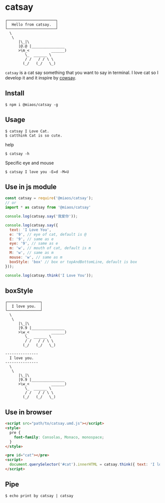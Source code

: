 # catsay

```
┌──────────────────────┐
│  Hello from catsay.  │
└──────────────────────┘
  \
   \
      |\_|\                
      |@.@ |_______________
      >\m_<          ______)
         \_  ______ \     
         / /   / / \ \   
        (_/   (_/   \_)   
```

`catsay` is a cat say something that you want to say in terminal. I love cat so I develop it and it inspire by [cowsay](https://github.com/piuccio/cowsay).

## Install
```
$ npm i @miaos/catsay -g
```

## Usage
```
$ catsay I Love Cat.
$ catthink Cat is so cute.
```

help
```
$ catsay -h
```

Specific eye and mouse
```
$ catsay I love you -E=d -M=U
```

## Use in js module
```javascript
const catsay = require('@miaos/catsay');
// or
import * as catsay from '@miaos/catsay'

console.log(catsay.say('我爱你'));

console.log(catsay.say({
  text: 'I Love You',
  e: '9', // eye of cat, default is @
  E: '9', // same as e
  eye: '9', // same as e
  m: 'w', // mouth of cat, default is m
  M: 'w', // same as m
  mouse: 'w', // same as m
  boxStyle: 'box' // box or topAndBottomLine, default is box
}));

console.log(catsay.think('I Love You'));
```

## boxStyle
```
┌───────────────┐
│  I love you.  │
└───────────────┘
  \
   \
      |\_|\
      |9.9 |_______________
      >\w_<          ______)
         \_  ______ \
         / /   / / \ \
        (_/   (_/   \_)
```
```
---------------
  I love you.
---------------
  \
   \
      |\_|\
      |9.9 |_______________
      >\w_<          ______)
         \_  ______ \
         / /   / / \ \
        (_/   (_/   \_)
```

## Use in browser
```html
<script src="path/to/catsay.umd.js"></script>
<style>
  pre {
    font-family: Consolas, Monaco, monospace;
  }
</style>

<pre id="cat"></pre>
<script>
  document.querySelector('#cat').innerHTML = catsay.think({ text: 'I love you.', boxStyle: 'topAndBottomLine' });
</script>

```

## Pipe
```
$ echo print by catsay | catsay
```
